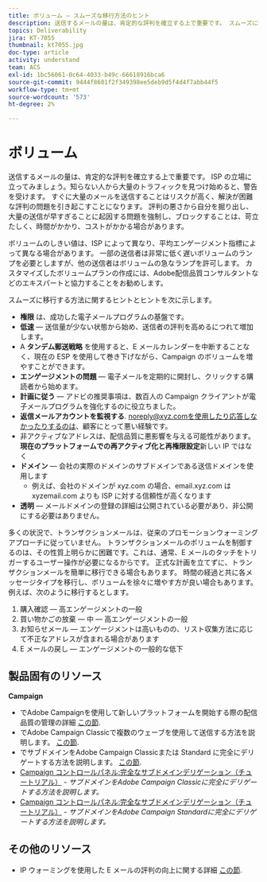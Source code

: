 ```yaml
---
title: ボリューム — スムーズな移行方法のヒント
description: 送信するメールの量は、肯定的な評判を確立する上で重要です。 スムーズに移行するために実行できる操作を学習します。
topics: Deliverability
jira: KT-7055
thumbnail: kt7055.jpg
doc-type: article
activity: understand
team: ACS
exl-id: 1bc56061-0c64-4033-b49c-66618916bca6
source-git-commit: 9444f8601f2f349398ee5deb9d5f4d4f7abb44f5
workflow-type: tm+mt
source-wordcount: '573'
ht-degree: 2%

---
```


# ボリューム

送信するメールの量は、肯定的な評判を確立する上で重要です。 ISP の立場に立ってみましょう。知らない人から大量のトラフィックを見つけ始めると、警告を受けます。 すぐに大量のメールを送信することはリスクが高く、解決が困難な評判の問題を引き起こすことになります。 評判の悪さから自分を掘り出し、大量の送信が早すぎることに起因する問題を強制し、ブロックすることは、苛立たしく、時間がかかり、コストがかかる場合があります。

ボリュームのしきい値は、ISP によって異なり、平均エンゲージメント指標によって異なる場合があります。 一部の送信者は非常に低く遅いボリュームのランプを必要としますが、他の送信者はボリュームの急なランプを許可します。 カスタマイズしたボリュームプランの作成には、Adobe配信品質コンサルタントなどのエキスパートと協力することをお勧めします。

スムーズに移行する方法に関するヒントとヒントを次に示します。

* **権限** は、成功した電子メールプログラムの基盤です。
* **低速**  — 送信量が少ない状態から始め、送信者の評判を高めるにつれて増加します。
* A **タンデム郵送戦略** を使用すると、E メールカレンダーを中断することなく、現在の ESP を使用して巻き下げながら、Campaign のボリュームを増やすことができます。
* **エンゲージメントの問題**  — 電子メールを定期的に開封し、クリックする購読者から始めます。
* **計画に従う**  — アドビの推奨事項は、数百人の Campaign クライアントが電子メールプログラムを強化するのに役立ちました。
* **返信メールアカウントを監視する**. noreply@xyz.comを使用したり応答しなかったりするのは、顧客にとって悪い経験です。
* 非アクティブなアドレスは、配信品質に悪影響を与える可能性があります。 **現在のプラットフォームでの再アクティブ化と再権限設定**&#x200B;新しい IP ではなく
* **ドメイン**  — 会社の実際のドメインのサブドメインである送信ドメインを使用します
   * 例えば、会社のドメインが xyz.com の場合、email.xyz.com は xyzemail.com よりも ISP に対する信頼性が高くなります
* **透明**  — メールドメインの登録の詳細は公開されている必要があり、非公開にする必要はありません。

多くの状況で、トランザクションメールは、従来のプロモーションウォーミングアプローチに従っていません。 トランザクションメールのボリュームを制御するのは、その性質上明らかに困難です。これは、通常、E メールのタッチをトリガーするユーザー操作が必要になるからです。 正式な計画を立てずに、トランザクションメールを簡単に移行できる場合もあります。 時間の経過と共に各メッセージタイプを移行し、ボリュームを徐々に増やす方が良い場合もあります。 例えば、次のように移行するとします。

1. 購入確認 — 高エンゲージメントの一般
2. 買い物かごの放棄 — 中 — 高エンゲージメントの一般
3. お知らせメール — エンゲージメントは高いものの、リスト収集方法に応じて不正なアドレスが含まれる場合があります
4. E メールの戻し — エンゲージメントの一般的な低下

## 製品固有のリソース

**Campaign**

* でAdobe Campaignを使用して新しいプラットフォームを開始する際の配信品質の管理の詳細 [この節](/help/additional-resources/ac-starting-new-platform.md).
* でAdobe Campaign Classicで複数のウェーブを使用して送信する方法を説明します。 [この節](https://experienceleague.adobe.com/docs/campaign-classic/using/sending-messages/key-steps-when-creating-a-delivery/steps-sending-the-delivery.html?lang=ja#sending-using-multiple-waves).
* でサブドメインをAdobe Campaign Classicまたは Standard に完全にデリゲートする方法を説明します。 [この節](/help/additional-resources/ac-domain-name-setup.md).
* [Campaign コントロールパネル:完全なサブドメインデリゲーション（チュートリアル）](https://experienceleague.adobe.com/docs/campaign-classic-learn/control-panel/subdomains-and-certificates/subdomain-delegation.html) - *サブドメインをAdobe Campaign Classicに完全にデリゲートする方法を説明します。*
* [Campaign コントロールパネル:完全なサブドメインデリゲーション（チュートリアル）](https://experienceleague.adobe.com/docs/campaign-standard-learn/control-panel/subdomains-and-certificates/subdomain-delegation.html) - *サブドメインをAdobe Campaign Standardに完全にデリゲートする方法を説明します。*

## その他のリソース

* IP ウォーミングを使用した E メールの評判の向上に関する詳細 [この節](/help/additional-resources/increase-reputation-with-ip-warming.md).
